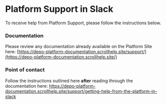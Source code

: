 # Platform Support in Slack

To receive help from Platform Support, please follow the instructions below.

### Documentation

Please review any documentation already available on the Platform Site here: [https://depo-platform-documentation.scrollhelp.site/support/](https://depo-platform-documentation.scrollhelp.site/)

### Point of contact

Follow the instructions outlined here <b>after</b> reading through the documentation here: https://depo-platform-documentation.scrollhelp.site/support/getting-help-from-the-platform-in-slack
